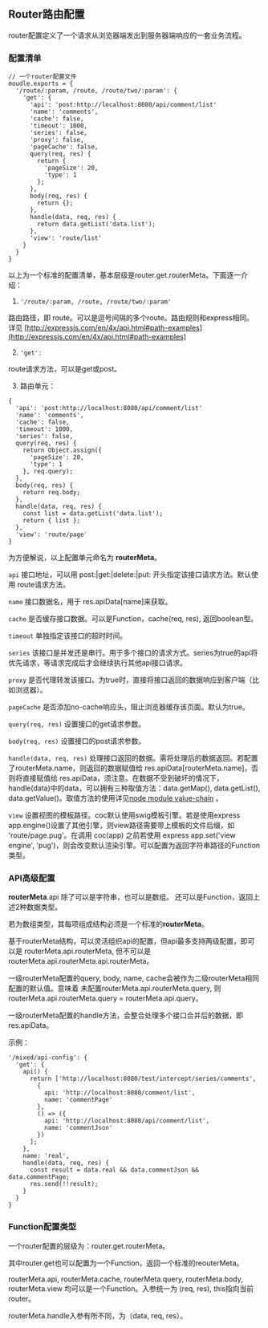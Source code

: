 ## Router路由配置

router配置定义了一个请求从浏览器端发出到服务器端响应的一套业务流程。

### 配置清单
```
// 一个router配置文件
moudle.exports = {
  '/route/:param, /route, /route/two/:param': {
    'get': {
      'api': 'post:http://localhost:8080/api/comment/list'
      'name': 'comments',
      'cache': false,
      'timeout': 1000,
      'series': false,
      'proxy': false,
      'pageCache': false,
      query(req, res) {
        return {
          'pageSize': 20,
          'type': 1
        };
      },
      body(req, res) {
        return {};
      },
      handle(data, req, res) {
        return data.getList('data.list');
      },
      'view': 'route/list'
    }
  }
}
```

以上为一个标准的配置清单，基本层级是router.get.routerMeta。下面逐一介绍：

1. `'/route/:param, /route, /route/two/:param'`
  
  路由路径，即 route。可以是逗号间隔的多个route。路由规则和express相同。<br>
  详见 [http://expressjs.com/en/4x/api.html#path-examples](http://expressjs.com/en/4x/api.html#path-examples)
  
2. `'get':`

  route请求方法，可以是get或post。
  
3. 路由单元：
  
  ```
  {
    'api': 'post:http://localhost:8080/api/comment/list'
    'name': 'comments',
    'cache': false,
    'timeout': 1000,
    'series': false,
    query(req, res) {
      return Object.assign({
        'pageSize': 20,
        'type': 1
      }, req.query);
    },
    body(req, res) {
      return req.body;
    },
    handle(data, req, res) {
      const list = data.getList('data.list');
      return { list };
    },
    'view': 'route/page'
  }
  ```
  
  为方便解说，以上配置单元命名为 **routerMeta**。
  
  `api` 接口地址，可以用 post:|get:|delete:|put: 开头指定该接口请求方法。默认使用 route请求方法。
  
  `name` 接口数据名，用于 res.apiData[name]来获取。
  
  `cache` 是否缓存接口数据。可以是Function，cache(req, res), 返回boolean型。
  
  `timeout` 单独指定该接口的超时时间。
 
  `series` 该接口是并发还是串行。用于多个接口的请求方式。series为true的api将优先请求，等请求完成后才会继续执行其他api接口请求。
  
  `proxy` 是否代理转发该接口。为true时，直接将接口返回的数据响应到客户端（比如浏览器）。
  
  `pageCache` 是否添加no-cache响应头，阻止浏览器缓存该页面。默认为true。
  
  `query(req, res)` 设置接口的get请求参数。
  
  `body(req, res)` 设置接口的post请求参数。
  
  `handle(data, req, res)` 处理接口返回的数据。需将处理后的数据返回。若配置了routerMeta.name，则返回的数据赋值给 res.apiData[routerMeta.name]，否则将直接赋值给 res.apiData，须注意。在数据不受到破坏的情况下，handle(data)中的data，可以拥有三种取值方法：data.getMap(), data.getList(), data.getValue()。取值方法的使用详见[node module value-chain](https://www.npmjs.com/package/value-chain) 。
  
  `view` 设置视图的模板路径。coc默认使用swig模板引擎。若是使用express app.engine()设置了其他引擎，则view路径需要带上模板的文件后缀，如 'route/page.pug'。在调用 coc(app) 之前若使用 express app.set('view engine', 'pug')，则会改变默认渲染引擎。可以配置为返回字符串路径的Function类型。
  
  ### API高级配置
  
  **routerMeta**.api 除了可以是字符串，也可以是数组。 还可以是Function，返回上述2种数据类型。
  
  若为数组类型，其每项组成结构必须是一个标准的**routerMeta**。
  
  基于routerMeta结构，可以灵活组织api的配置，但api最多支持两级配置，即可以是 routerMeta.api.routerMeta, 但不可以是 routerMeta.api.routerMeta.api.routerMeta。
  
  一级routerMeta配置的query, body, name, cache会被作为二级routerMeta相同配置的默认值。意味着 未配置routerMeta.api.routerMeta.query, 则routerMeta.api.routerMeta.query = routerMeta.api.query。
  
  一级routerMeta配置的handle方法，会整合处理多个接口合并后的数据，即res.apiData。
  
  示例：
  ```
  '/mixed/api-config': {
    'get': {
      api() {
        return ['http://localhost:8080/test/intercept/series/comments',
          {
            api: 'http://localhost:8080/comment/list',
            name: 'commentPage'
          },
          () => ({
            api: 'http://localhost:8080/api/comment/list',
            name: 'commentJson'
          })
        ];
      },
      name: 'real',
      handle(data, req, res) {
        const result = data.real && data.commentJson && data.commentPage;
        res.send(!!result);
      }
    }
  }
  ```
  
  ### Function配置类型
  一个router配置的层级为：router.get.routerMeta。
  
  其中router.get也可以配置为一个Function，返回一个标准的reouterMeta。
  
  routerMeta.api, routerMeta.cache, routerMeta.query, routerMeta.body, routerMeta.view
  均可以是一个Function。入参统一为 (req, res), this指向当前router。
  
  routerMeta.handle入参有所不同，为（data, req, res）。
  